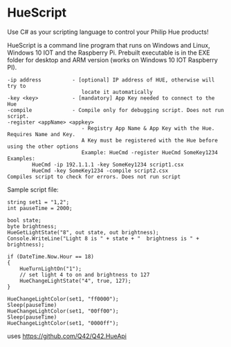 
# HueScript
Use C# as your scripting language to control your Philip Hue products!

HueScript is a command line program that runs on Windows and Linux, Windows 10 IOT and the Raspberry Pi. 
Prebuilt executable is in the EXE folder for desktop and ARM version (works on Windows 10 IOT Raspberry PI).

```
-ip address          - [optional] IP address of HUE, otherwise will try to
                        locate it automatically
-key <key>           - [mandatory] App Key needed to connect to the Hue
-compile             - Compile only for debugging script. Does not run script.
-register <appName> <appkey>
                        - Registry App Name & App Key with the Hue. Requires Name and Key.
                        A Key must be registered with the Hue before using the other options
                        Example: HueCmd -register HueCmd SomeKey1234
Examples:
        HueCmd -ip 192.1.1.1 -key SomeKey1234 script1.csx
        HueCmd -key SomeKey1234 -compile script2.csx            Compiles script to check for errors. Does not run script
```

Sample script file:

```
string set1 = "1,2";
int pauseTime = 2000;

bool state;
byte brightness;
HueGetLightState("8", out state, out brightness);
Console.WriteLine("Light 8 is " + state + "  brightness is " + brightness);

if (DateTime.Now.Hour == 18)
{
    HueTurnLightOn("1");
    // set light 4 to on and brightness to 127
    HueChangeLightState("4", true, 127);
}

HueChangeLightColor(set1, "ff0000");
Sleep(pauseTime)
HueChangeLightColor(set1, "00ff00");
Sleep(pauseTime)
HueChangeLightColor(set1, "0000ff");
```

uses https://github.com/Q42/Q42.HueApi
